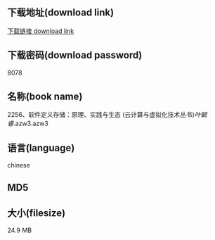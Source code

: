 ## 下载地址(download link)
[下载链接 download link](https://tutu365.netlify.app/?s=2256%E3%80%81%E8%BD%AF%E4%BB%B6%E5%AE%9A%E4%B9%89%E5%AD%98%E5%82%A8%EF%BC%9A%E5%8E%9F%E7%90%86%E3%80%81%E5%AE%9E%E8%B7%B5%E4%B8%8E%E7%94%9F%E6%80%81+%28%E4%BA%91%E8%AE%A1%E7%AE%97%E4%B8%8E%E8%99%9A%E6%8B%9F%E5%8C%96%E6%8A%80%E6%9C%AF%E4%B8%9B%E4%B9%A6%29_%E5%8F%B6%E6%AF%93%E7%9D%BF_.azw3)

## 下载密码(download password)
8078

## 名称(book name)
2256、软件定义存储：原理、实践与生态 (云计算与虚拟化技术丛书)_叶毓睿_.azw3.azw3

## 语言(language)
chinese

## MD5


## 大小(filesize)
24.9 MB

